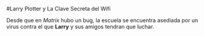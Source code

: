 #Larry Plotter y La Clave Secreta del Wifi

Desde que en *Matrix* hubo un bug, la escuela se encuentra asediada 
por un virus contra el que **Larry** y sus amigos tendran que luchar.
